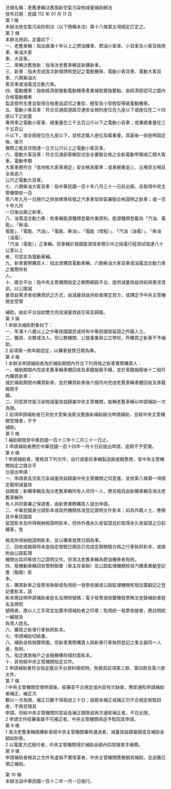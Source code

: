 法規名稱：老舊車輛汰舊換新空氣污染物減量補助辦法  
發布日期：民國 112 年 01 月 11 日  
第 1 條  
本辦法依空氣污染防制法（以下簡稱本法）第十八條第五項規定訂定之。  
第 2 條  
本辦法用詞，定義如下：  
一、老舊車輛：指出廠滿十年以上之燃油機車、燃油小客車、小貨車及小客貨兩用車、柴油大客  
車、大貨車。  
二、車輛汰舊換新：指淘汰老舊車輛並新購新車。  
三、新車：指未完成首次新領牌照登記之電動機車、電動小客貨車、電動大客貨車、六期柴油大  
客貨車或油電混合動力車。  
四、電動機車：指依經濟部推動電動機車產業補助實施要點，由經濟部認可之國內合格電動機車  
製造商所生產並取得合格產品認可之重型、輕型及小型輕型等級電動機車。  
五、電動小客貨車：符合交通部道路交通安全規則座位在九座以下或座位在二十四座以下之幼童  
專用車之電動小客車、總重量在三千五百公斤以下之電動小貨車；或兼總重量在三千五百公  
斤以下，或全部座位在九座以下，並核定載人座位及載重量，其最後一排座椅固定後，後方  
實際之載貨空間達一立方公尺以上之電動小客貨車。  
六、電動大客貨車：符合交通部車輛型式安全審驗合格之全新電動甲類或乙類大客車，電動甲類  
大客車應符合「低地板大客車規定」安全檢測基準；或車總重逾三．五噸至五噸且全長逾六  
公尺之電動大貨車。  
七、六期柴油大客貨車：指中華民國一百十年八月三十一日前出廠，且取得中央主管機關依一百  
零八年九月一日施行之排放標準核發之汽車車型排氣審驗合格證明之新車；或一百十年九月  
一日後出廠之新車。  
八、油電混合動力車：依車輛能源種類登載作業原則，能源種類登載為「汽油、電能」、「柴油、  
電能」、「電能、汽油」、「電能、柴油」、「電能（增程）」、「汽油（油電）」、「柴油（油電）、  
「汽油（電能）」之車輛。但車輛於我國能源效率標示中之純電行程測試值達八十公里以上  
者，可認定為電動車輛。  
九、新車實際購買人：指出資購買電動車輛、六期柴油大客貨車或油電混合動力車之實際所有  
人。  
十、媒合平台：指中央主管機關指定之網際網路平台，提供減量效益供給與需求資訊，以公開減  
量效益需求者收購資訊之方式，由減量效益供給者擇定買方，或擇定予中央主管機關並受領  


補助，由此平台協助雙方完成減量效益交易及歸屬。  
第 3 條  
1 本辦法補助對象如下：  
一、年滿十八歲以上之中華民國國民或持有中華民國居留證之外籍人士。  
二、獨資、合夥或法人。但公務機關、公營事業與公立學校，所購買之新車不予補助。  
2 前項第一款年齡認定，以購車發票日期為準。  
第 4 條  
1 本辦法申請補助者為於補助期間內符合下列資格之新車實際購買人：  
一、補助期間內完成老舊車輛車體回收及車籍報廢手續，並於車籍報廢後十二個月內購買新車；  
或於補助期間內購買新車，並於購買新車後六個月內完成老舊車輛車體回收及車籍報廢手  
續。  
二、同意將空氣污染物減量效益歸屬中央主管機關，每輛老舊車輛以申請補助一次為限。  
2 前項申請補助者已另依大型柴油車汰舊換新補助辦法申請補助，並經中央主管機關受理者，不予  
補助。  
第 5 條  
1 補助期間至中華民國一百十三年十二月三十一日止。  
2 申請補助者應於中華民國一百十四年一月十日前提出申請，逾期不予受理。  
第 6 條  
1 申請補助者，應檢具下列文件，自行或委託車輛製造廠或銷售商，至中央主管機關指定之媒合平  
台提出申請：  
一、申請表及空氣污染減量效益歸屬中央主管機關之同意書，並依第八條第一項規定載明減量效  
益額度；新購車輛及淘汰老舊車輛所有人非同一人，應另檢具由新購車輛及淘汰老舊車輛所  
有人共同簽署之保證書，由新車實際購買人提出申請。  
二、中華民國身分證影本或政府機關核准登記證明文件影本；如為外籍人士，應檢具中華民國居  
留證影本及所得稅納稅證明影本，但持外僑永久居留證且於取得永久居留證之日起購車，免  


檢具所得納稅證明影本，並以購車發票日期為準。  
三、回收或報廢時未逾指定檢驗日期且已完成定期檢驗合格之行車執照影本，或檢附由公路監理  
機關出具同等效力之證明文件。但淘汰老舊車輛為燃油機車者免附。  
四、廢機動車輛回收管制聯單（車主存查聯）及公路監理機關核發汽機車異動登記書（報廢）影  
本。  
五、購買新車之發票收執聯或免用統一發票收據或公路監理機關核發加蓋戳記之登記書影本，該  
影本應註明申請補助者姓名及牌照號碼；電子發票或收銀機發票無法登錄補助者姓名及牌照  
號碼者，應以人工手寫並加蓋申請補助者之印章；免用統一發票收據者，應註明統一編號及  
負責人姓名。  
六、購買之新車行車執照影本。  
七、申請補助切結書。  
八、補助金核撥聲明書。但新車實際購買人與新車行車執照登記之車主屬同一人者，免附。  
九、指定匯款帳戶之金融機構存摺封面影本。  
十、其他經中央主管機關指定文件。  
2 申請補助者符合指定媒合平台資料檢核時，免檢具前項第三款、第四款及第六款文件。  
第 7 條  
1 中央主管機關受理申請後，經審查不合規定或內容有欠缺者，應即通知申請補助者補正，補正次  
數以一次為限，補正日數不得超過三十日；屆期未補正或補正仍不合規定經駁回者，不再受理其  
申請。但經中央主管機關同意延長補正期限或再次通知補正者，不在此限。  
2 申請文件經審查屬不可補正者，中央主管機關得逕予駁回其申請。  
第 8 條  
1 淘汰老舊車輛換購新車經中央主管機關審核通過者，減量效益歸屬額度及補助金額如附表。  
2 以電匯方式撥付者，中央主管機關得於補助金額內扣除匯款手續費。  
第 9 條  
申請補助者檢具之文件有虛偽不實情事者，中央主管機關應撤銷其補助，並追繳已領之補助。  


第 10 條  
本辦法自中華民國一百十二年一月一日施行。  


